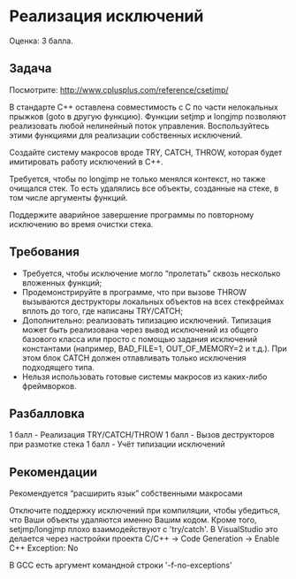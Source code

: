 # Реализация исключений

Оценка: 3 балла.

## Задача

Посмотрите: http://www.cplusplus.com/reference/csetjmp/

В стандарте C++ оставлена совместимость с C по части нелокальных прыжков (goto в другую функцию). Функции setjmp и longjmp позволяют реализовать любой нелинейный поток управления. Воспользуйтесь этими функциями для реализации собственных исключений.

Создайте систему макросов вроде TRY, CATCH, THROW, которая будет имитировать работу исключений в C++.

Требуется, чтобы по longjmp не только менялся контекст, но также очищался стек. То есть удалялись все объекты, созданные на стеке, в том числе аргументы функций.

Поддержите аварийное завершение программы по повторному исключению во время очистки стека.

## Требования

* Требуется, чтобы исключение могло “пролетать” сквозь несколько вложенных функций;
* Продемонстрируйте в программе, что при вызове THROW вызываются деструкторы локальных объектов на всех стекфреймах вплоть до того, где написаны TRY/CATCH;
* Дополнительно: реализовать типизацию исключений. Типизация может быть реализована через вывод исключений из общего базового класса или просто с помощью задания исключений константами (например, BAD_FILE=1, OUT_OF_MEMORY=2 и т.д.). При этом блок CATCH должен отлавливать только исключения подходящего типа.
* Нельзя использовать готовые системы макросов из каких-либо фреймворков.

## Разбалловка

1 балл - Реализация TRY/CATCH/THROW
1 балл - Вызов деструкторов при размотке стека
1 балл - Учёт типизации исключений

## Рекомендации
Рекомендуется “расширить язык” собственными макросами 

Отключите поддержку исключений при компиляции, чтобы убедиться, что Ваши объекты удаляются именно Вашим кодом. Кроме того, setjmp/longjmp плохо взаимодействуют с 'try/catch'.
В VisualStudio это делается через настройки проекта
C/C++ -> Code Generation -> Enable C++ Exception: No

В GCC есть аргумент командной строки
		'-f-no-exceptions'